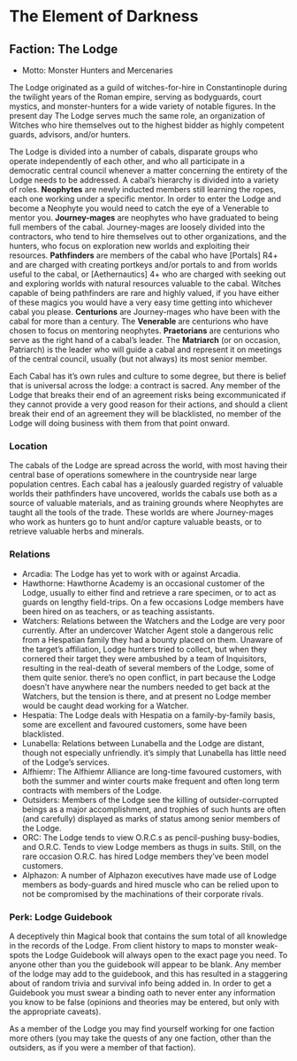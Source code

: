 # The Element of Darkness

## Faction: The Lodge
- Motto: Monster Hunters and Mercenaries

The Lodge originated as a guild of witches-for-hire in Constantinople during the twilight years of the Roman empire, serving as bodyguards, court mystics, and monster-hunters for a wide variety of notable figures. In the present day The Lodge serves much the same role, an organization of Witches who hire themselves out to the highest bidder as highly competent guards, advisors, and/or hunters. 

The Lodge is divided into a number of cabals, disparate groups who operate independently of each other, and who all participate in a democratic central council whenever a matter concerning the entirety of the Lodge needs to be addressed. A cabal’s hierarchy is divided into a variety of roles. __Neophytes__ are newly inducted members still learning the ropes, each one working under a specific mentor. In order to enter the Lodge and become a Neophyte you would need to catch the eye of a Venerable to mentor you. __Journey-mages__ are neophytes who have graduated to being full members of the cabal. Journey-mages are loosely divided into the contractors, who tend to hire themselves out to other organizations, and the hunters, who focus on exploration new worlds and exploiting their resources. __Pathfinders__ are members of the cabal who have [Portals] R4+ and are charged with creating portkeys and/or portals to and from worlds useful to the cabal, or [Aethernautics] 4+ who are charged with seeking out and exploring worlds with natural resources valuable to the cabal. Witches capable of being pathfinders are rare and highly valued, if you have either of these magics you would have a very easy time getting into whichever cabal you please. __Centurions__ are Journey-mages who have been with the cabal for more than a century. The __Venerable__ are centurions who have chosen to focus on mentoring neophytes. __Praetorians__ are centurions who serve as the right hand of a cabal’s leader. The __Matriarch__ (or on occasion, Patriarch) is the leader who will guide a cabal and represent it on meetings of the central council, usually (but not always) its most senior member.

Each Cabal has it’s own rules and culture to some degree, but there is belief that is universal across the lodge: a contract is sacred. Any member of the Lodge that breaks their end of an agreement risks being excommunicated if they cannot provide a very good reason for their actions, and should a client break their end of an agreement they will be blacklisted, no member of the Lodge will doing business with them from that point onward.

### Location
The cabals of the Lodge are spread across the world, with most having their central base of operations somewhere in the countryside near large population centres. Each cabal has a jealously guarded registry of valuable worlds their pathfinders have uncovered, worlds the cabals use both as a source of valuable materials, and as training grounds where Neophytes are taught all the tools of the trade. These worlds are where Journey-mages who work as hunters go to hunt and/or capture valuable beasts, or to retrieve valuable herbs and minerals.

### Relations
- Arcadia: The Lodge has yet to work with or against Arcadia. 
- Hawthorne: Hawthorne Academy is an occasional customer of the Lodge, usually to either find and retrieve a rare specimen, or to act as guards on lengthy field-trips. On a few occasions Lodge members have been hired on as teachers, or as teaching assistants.
- Watchers: Relations between the Watchers and the Lodge are very poor currently. After an undercover Watcher Agent stole a dangerous relic from a Hespatian family they had a bounty placed on them. Unaware of the target’s affiliation, Lodge hunters tried to collect, but when they cornered their target they were ambushed by a team of Inquisitors, resulting in the real-death of several members of the Lodge, some of them quite senior. there’s no open conflict, in part because the Lodge doesn’t have anywhere near the numbers needed to get back at the Watchers, but the tension is there, and at present no Lodge member would be caught dead working for a Watcher.
- Hespatia: The Lodge deals with Hespatia on a family-by-family basis, some are excellent and favoured customers, some have been blacklisted.
- Lunabella: Relations between Lunabella and the Lodge are distant, though not especially unfriendly. it’s simply that Lunabella has little need of the Lodge’s services.
- Alfhiemr: The Alfhiemr Alliance are long-time favoured customers, with both the summer and winter courts make frequent and often long term contracts with members of the Lodge.
- Outsiders: Members of the Lodge see the killing of outsider-corrupted beings as a major accomplishment, and trophies of such hunts are often (and carefully) displayed as marks of status among senior members of the Lodge.
- ORC: The Lodge tends to view O.R.C.s as pencil-pushing busy-bodies, and O.R.C. Tends to view Lodge members as thugs in suits. Still, on the rare occasion O.R.C. has hired Lodge members they’ve been model customers.
- Alphazon: A number of Alphazon executives have made use of Lodge members as body-guards and hired muscle who can be relied upon to not be compromised by the machinations of their corporate rivals.

### Perk: Lodge Guidebook
A deceptively thin Magical book that contains the sum total of all knowledge in the records of the Lodge. From client history to maps to monster weak-spots the Lodge Guidebook will always open to the exact page you need. To anyone other than you the guidebook will appear to be blank. Any member of the lodge may add to the guidebook, and this has resulted in a staggering about of random trivia and survival info being added in. In order to get a Guidebook you must swear a binding oath to never enter any information you know to be false (opinions and theories may be entered, but only with the appropriate caveats).

As a member of the Lodge you may find yourself working for one faction more others (you may take the quests of any one faction, other than the outsiders, as if you were a member of that faction).
